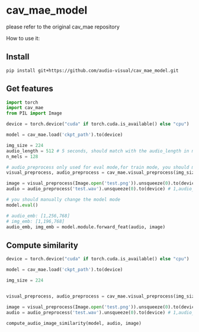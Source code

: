 # cav_mae_model
 please refer to the original cav_mae repository
 
 How to use it:
 ## Install 
`pip install git+https://github.com/audio-visual/cav_mae_model.git`
 
 ## Get features
 ```python
 import torch
 import cav_mae
 from PIL import Image
 
 device = torch.device("cuda" if torch.cuda.is_available() else "cpu")

 model = cav_mae.load('ckpt_path').to(device) 
 
 img_size = 224
 audio_length = 512 # 5 seconds, should match with the audio_length in model checkpoint
 n_mels = 128
 
 # audio_preprocess only used for eval mode,for train mode, you should manually mask it
 visual_preprocess, audio_preprocess = cav_mae.visual_preprocess(img_size), cav_mae.audio_preprocess(audio_length,n_mels)
 
 image = visual_preprocess(Image.open('test.png')).unsqueeze(0).to(device) # 1,3,img_size,img_size
 audio = audio_preprocess('test.wav').unsqueeze(0).to(device) # 1,audio_length,n_mels
 
 # you should manually change the model mode
 model.eval()
 
 # audio_emb: [1,256,768]
 # img_emb: [1,196,768]
 audio_emb, img_emb = model.module.forward_feat(audio, image)
 
 ```

 ## Compute similarity
 ```python
 device = torch.device("cuda" if torch.cuda.is_available() else "cpu")

 model = cav_mae.load('ckpt_path').to(device) 
 
 img_size = 224


 visual_preprocess, audio_preprocess = cav_mae.visual_preprocess(img_size), cav_mae.audio_preprocess()

 image = visual_preprocess(Image.open('test.png')).unsqueeze(0).to(device) # 1,3,img_size,img_size
 audio = audio_preprocess('test.wav').unsqueeze(0).to(device) # 1,audio_length,n_mels

 compute_audio_image_similarity(model, audio, image)
 ```

